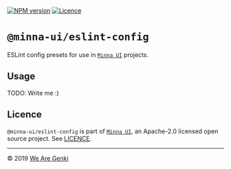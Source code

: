 <!-- markdownlint-disable first-line-h1 ol-prefix -->

[![NPM version](https://img.shields.io/npm/v/@minna-ui/eslint-config.svg)](https://www.npmjs.com/package/@minna-ui/eslint-config)
[![Licence](https://img.shields.io/npm/l/@minna-ui/eslint-config.svg)](https://github.com/WeAreGenki/minna-ui/blob/master/LICENCE)

# `@minna-ui/eslint-config`

ESLint config presets for use in [`Minna UI`](https://github.com/WeAreGenki/minna-ui) projects.

## Usage

TODO: Write me :)

## Licence

`@minna-ui/eslint-config` is part of [`Minna UI`](https://github.com/WeAreGenki/minna-ui), an Apache-2.0 licensed open source project. See [LICENCE](https://github.com/WeAreGenki/minna-ui/blob/master/LICENCE).

---

© 2019 [We Are Genki](https://wearegenki.com)
